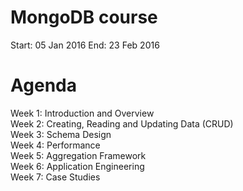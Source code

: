 # MongoDB course 
Start: 05 Jan 2016 End: 23 Feb 2016
# Agenda

Week 1: Introduction and Overview  
Week 2: Creating, Reading and Updating Data (CRUD)  
Week 3: Schema Design  
Week 4: Performance  
Week 5: Aggregation Framework  
Week 6: Application Engineering  
Week 7: Case Studies  
